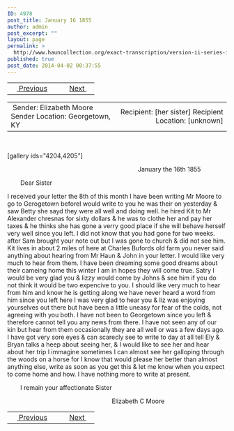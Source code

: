 ```yaml
---
ID: 4978
post_title: January 16 1855
author: admin
post_excerpt: ""
layout: page
permalink: >
  http://www.hauncollection.org/exact-transcription/version-ii-series-ii/january-13-1854/
published: true
post_date: 2014-04-02 00:37:55
---
```

<table style="width: 100%;" align="center">
<tbody>
<tr>
<td width="50%"> <a href="http://www.hauncollection.org/version-2/version-ii-series-ii/undated/"><img src="https://lh3.googleusercontent.com/-EFJpxxNiPNw/VqgtWBCZrMI/AAAAAAAAAFU/WfY4lPFWWkg/s800-Ic42/Soeb-Plain-Arrows-8-10px.png" alt="" width="10" height="10" /> Previous</a></td>
<td style="text-align: right;"> <a href="http://www.hauncollection.org/version-2/version-ii-series-ii/feb-12-1855/">Next <img src="https://lh3.googleusercontent.com/-67k0cYlpXHw/VqgtWKz1MXI/AAAAAAAAAFU/k9PW_Piyurk/s800-Ic42/Soeb-Plain-Arrows-5-10px.png" alt="" width="10" height="10" /></a></td>
</tr>
</tbody>
</table>
<table style="width: 100%;" align="center">
<tbody>
<tr>
<td width="50%"> Sender: Elizabeth Moore
Sender Location: Georgetown, KY</td>
<td style="text-align: right;">Recipient: [her sister]
Recipient Location: [unknown]</td>
</tr>
</tbody>
</table>
&nbsp;

[gallery ids="4204,4205"]
<p style="padding-left: 300px;">January the 16th 1855</p>
<p style="padding-left: 30px;">Dear Sister</p>
I received your letter the 8th of this month I have
been writing Mr Moore to go to Gerogetown beforeI would write
to you he was their on yesterday &amp; saw Betty she sayd they were
all well and doing well. he hired Kit to Mr Alexander chresnas
for sixty dollars &amp; he was to clothe her and pay her taxes &amp;
he thinks she has gone a verry good place if she will behave
herself very well since you left. I did not know that you
had gone for two weeks. after Sam brought your
note out but I was gone to church &amp; did not see him. Kit lives
in about 2 miles of here at Charles Bufords old farm
you never said anything about hearing from Mr Haun &amp; John in
your letter. I would like very much to hear from them. I have
been dreaming some good dreams about their cameing home this
winter I am in hopes they will come true. Satry I would be
very glad you &amp; lizzy would come by Johns &amp; see him if you
do not think it would be two expencive to you. I should
like very much to hear from him and know he is getting
along we have never heard a word from him since
you left here I was very glad to hear you &amp; liz was enjoying
yourselves out there but have been a little uneasy for fear
of the colds, not agreeing with you both. I have not
been to Georgetown since you left &amp; therefore cannot
tell you any news from there. I have not seen any of
our kin but hear from them occasionally they are
all well or was a few days ago. I have got very
sore eyes &amp; can scarecly see to write to day at all
tell Ely &amp; Bryan talks a heep about seeing her, &amp; I
would like to see her and hear about her trip I immagine
sometimes I can almost see her galloping through the
woods on a horse for I know that would please her
better than almost anything else, write as soon as you
get this &amp; let me know when you expect to come home
and how. I have nothing more to write at present.
<p style="padding-left: 30px;">I remain your affectionate Sister</p>
<p style="padding-left: 240px;">Elizabeth C Moore</p>

<table style="width: 100%;" align="center">
<tbody>
<tr>
<td width="50%"> <a href="http://www.hauncollection.org/version-2/version-ii-series-ii/undated/"><img src="https://lh3.googleusercontent.com/-EFJpxxNiPNw/VqgtWBCZrMI/AAAAAAAAAFU/WfY4lPFWWkg/s800-Ic42/Soeb-Plain-Arrows-8-10px.png" alt="" width="10" height="10" /> Previous</a></td>
<td style="text-align: right;"> <a href="http://www.hauncollection.org/version-2/version-ii-series-ii/feb-12-1855/">Next <img src="https://lh3.googleusercontent.com/-67k0cYlpXHw/VqgtWKz1MXI/AAAAAAAAAFU/k9PW_Piyurk/s800-Ic42/Soeb-Plain-Arrows-5-10px.png" alt="" width="10" height="10" /></a></td>
</tr>
</tbody>
</table>